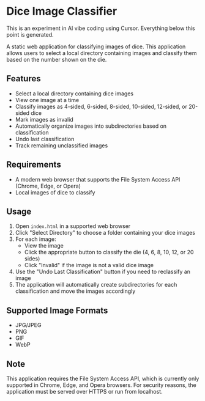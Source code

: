 # Dice Image Classifier

This is an experiment in AI vibe coding using Cursor. Everything below this point is generated.

A static web application for classifying images of dice. This application allows users to select a local directory containing images and classify them based on the number shown on the die.

## Features

- Select a local directory containing dice images
- View one image at a time
- Classify images as 4-sided, 6-sided, 8-sided, 10-sided, 12-sided, or 20-sided dice
- Mark images as invalid
- Automatically organize images into subdirectories based on classification
- Undo last classification
- Track remaining unclassified images

## Requirements

- A modern web browser that supports the File System Access API (Chrome, Edge, or Opera)
- Local images of dice to classify

## Usage

1. Open `index.html` in a supported web browser
2. Click "Select Directory" to choose a folder containing your dice images
3. For each image:
   - View the image
   - Click the appropriate button to classify the die (4, 6, 8, 10, 12, or 20 sides)
   - Click "Invalid" if the image is not a valid dice image
4. Use the "Undo Last Classification" button if you need to reclassify an image
5. The application will automatically create subdirectories for each classification and move the images accordingly

## Supported Image Formats

- JPG/JPEG
- PNG
- GIF
- WebP

## Note

This application requires the File System Access API, which is currently only supported in Chrome, Edge, and Opera browsers. For security reasons, the application must be served over HTTPS or run from localhost. 